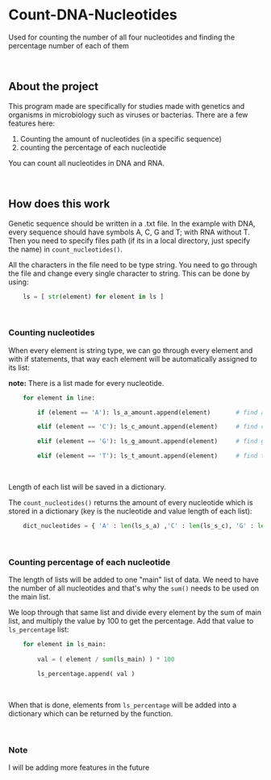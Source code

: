 # Count-DNA-Nucleotides
Used for counting the number of all four nucleotides and finding the percentage number of each of them



<br>

## About the project

This program made are specifically for studies made with genetics and organisms in microbiology such 
as viruses or bacterias. There are a few features here:

1. Counting the amount of nucleotides (in a specific sequence)
2. counting the percentage of each nucleotide


You can count all nucleotides in DNA and RNA.




<br>

## How does this work

Genetic sequence should be written in a .txt file. In the example with DNA, every sequence should have
symbols A, C, G and T; with RNA without T. Then you need to specify files path (if its in a local 
directory, just specify the name) in `count_nucleotides()`. 

All the characters in the file need to be type string. You need to go through the file and change every
single character to string. This can be done by using:
```python
    ls = [ str(element) for element in ls ]
```



<br>


### Counting nucleotides

When every element is string type, we can go through every element and with if statements, that way each
element will be automatically assigned to its list:

**note:** There is a list made for every nucleotide.

```python
    for element in line:

        if (element == 'A'): ls_a_amount.append(element)       # find adenine

        elif (element == 'C'): ls_c_amount.append(element)     # find cytosine

        elif (element == 'G'): ls_g_amount.append(element)     # find guanine

        elif (element == 'T'): ls_t_amount.append(element)     # find thymine
```


<br>

Length of each list will be saved in a dictionary.

The `count_nucleotides()` returns the amount of every nucleotide which is stored in a dictionary (key
is the nucleotide and value length of each list):

```python
    dict_nucleotides = { 'A' : len(ls_s_a) ,'C' : len(ls_s_c), 'G' : len(ls_s_g), 'T' : len(ls_s_t) }
```



<br>

### Counting percentage of each nucleotide

The length of lists will be added to one "main" list of data. We need to have the number of all nucleotides
and that's why the `sum()` needs to be used on the main list. 

We loop through that same list and divide every element by the sum of main list, and multiply the value by 100
to get the percentage. Add that value to `ls_percentage` list:

```python
    for element in ls_main:
        
        val = ( element / sum(ls_main) ) * 100

        ls_percentage.append( val )
```

<br>


When that is done, elements from `ls_percentage` will be added into a dictionary which can be returned by the
function.



<br>

### Note
I will be adding more features in the future